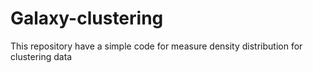 # Galaxy-clustering
This repository have a simple code for measure density distribution for clustering data
